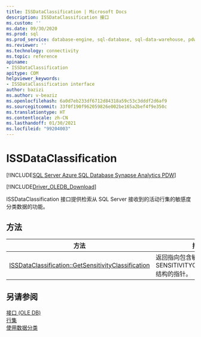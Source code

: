 ```yaml
---
title: ISSDataClassification | Microsoft Docs
description: ISSDataClassification 接口
ms.custom: ''
ms.date: 09/30/2020
ms.prod: sql
ms.prod_service: database-engine, sql-database, sql-data-warehouse, pdw
ms.reviewer: ''
ms.technology: connectivity
ms.topic: reference
apiname:
- ISSDataClassification
apitype: COM
helpviewer_keywords:
- ISSDataClassification interface
author: bazizi
ms.author: v-beaziz
ms.openlocfilehash: 6a0d7eb233df6712d84318a59c53c3dddf2d6af9
ms.sourcegitcommit: 33f0f190f962059826e002be165a2bef4f9e350c
ms.translationtype: HT
ms.contentlocale: zh-CN
ms.lasthandoff: 01/30/2021
ms.locfileid: "99204003"
---
```

# <a name="issdataclassification"></a>ISSDataClassification
[!INCLUDE[SQL Server Azure SQL Database Synapse Analytics PDW](../../../includes/applies-to-version/sql-asdb-asa.md)]

[!INCLUDE[Driver_OLEDB_Download](../../../includes/driver_oledb_download.md)]

  ISSDataClassification 接口提供检索从 SQL Server 接收到的活动行集的敏感度分类数据的功能。
  

## <a name="methods"></a>方法

|方法|描述|  
|------------|-----------------|  
|[ISSDataClassification::GetSensitivityClassification](../../oledb/ole-db-interfaces/issdataclassification-getsensitivityclassification-ole-db.md)|返回指向包含敏感度分类信息的 SENSITIVITYCLASSIFICATION 结构的指针。|  

## <a name="see-also"></a>另请参阅  
 [接口 &#40;OLE DB&#41;](../../oledb/ole-db-interfaces/oledb-driver-for-sql-server-ole-db-interfaces.md)   
 [行集](../ole-db-rowsets/rowsets.md)   
 [使用数据分类](../features/using-data-classification.md)
